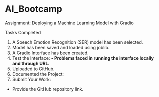 # AI_Bootcamp
Assignment: Deploying a Machine Learning Model with Gradio 

Tasks Completed
1. A Soeech Emotion Recognition (SER) model has been selected.  
2. Model has been saved and loaded using joblib. 
3. A Gradio Interface has been created.
4. Test the Interface: 
   **- Problems faced in running the interface locally and through URL.** 
5. Uploaded to GitHub. 
6. Documented the Project: 
7. Submit Your Work: 
- Provide the GitHub repository link. 
